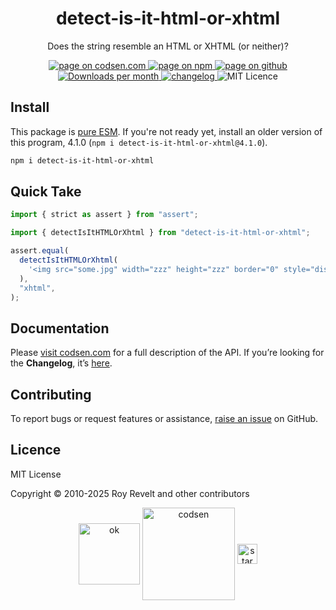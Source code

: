 <h1 align="center">detect-is-it-html-or-xhtml</h1>

<p align="center">Does the string resemble an HTML or XHTML (or neither)?</p>

<p align="center">
  <a href="https://codsen.com/os/detect-is-it-html-or-xhtml" rel="nofollow noreferrer noopener">
    <img src="https://img.shields.io/badge/-codsen-blue?style=flat-square" alt="page on codsen.com">
  </a>
  <a href="https://www.npmjs.com/package/detect-is-it-html-or-xhtml" rel="nofollow noreferrer noopener">
    <img src="https://img.shields.io/badge/-npm-blue?style=flat-square" alt="page on npm">
  </a>
  <a href="https://github.com/codsen/codsen/tree/main/packages/detect-is-it-html-or-xhtml" rel="nofollow noreferrer noopener">
    <img src="https://img.shields.io/badge/-github-blue?style=flat-square" alt="page on github">
  </a>
  <a href="https://npmcharts.com/compare/detect-is-it-html-or-xhtml?interval=30" rel="nofollow noreferrer noopener" target="_blank">
    <img src="https://img.shields.io/npm/dm/detect-is-it-html-or-xhtml.svg?style=flat-square" alt="Downloads per month">
  </a>
  <a href="https://codsen.com/os/detect-is-it-html-or-xhtml/changelog" rel="nofollow noreferrer noopener">
    <img src="https://img.shields.io/badge/changelog-here-brightgreen?style=flat-square" alt="changelog">
  </a>
  <img src="https://img.shields.io/badge/licence-MIT-brightgreen.svg?style=flat-square" alt="MIT Licence">
</p>

## Install

This package is [pure ESM](https://gist.github.com/sindresorhus/a39789f98801d908bbc7ff3ecc99d99c). If you're not ready yet, install an older version of this program, 4.1.0 (`npm i detect-is-it-html-or-xhtml@4.1.0`).

```bash
npm i detect-is-it-html-or-xhtml
```

## Quick Take

```js
import { strict as assert } from "assert";

import { detectIsItHTMLOrXhtml } from "detect-is-it-html-or-xhtml";

assert.equal(
  detectIsItHTMLOrXhtml(
    '<img src="some.jpg" width="zzz" height="zzz" border="0" style="display:block;" alt="zzz"/>',
  ),
  "xhtml",
);
```

## Documentation

Please [visit codsen.com](https://codsen.com/os/detect-is-it-html-or-xhtml/) for a full description of the API. If you’re looking for the **Changelog**, it’s [here](https://github.com/codsen/codsen/blob/main/packages/detect-is-it-html-or-xhtml/CHANGELOG.md).

## Contributing

To report bugs or request features or assistance, [raise an issue](https://github.com/codsen/codsen/issues/new/choose) on GitHub.

## Licence

MIT License

Copyright © 2010-2025 Roy Revelt and other contributors

<p align="center"><img src="https://codsen.com/images/png-codsen-ok.png" width="98" alt="ok" align="center"> <img src="https://codsen.com/images/png-codsen-1.png" width="148" alt="codsen" align="center"> <img src="https://codsen.com/images/png-codsen-star-small.png" width="32" alt="star" align="center"></p>
